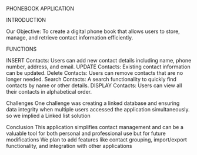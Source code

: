 PHONEBOOK
APPLICATION

INTRODUCTION

Our Objective: To create
a digital phone book that
allows users to store,
manage, and retrieve
contact information
efficiently.

FUNCTIONS

INSERT Contacts: Users can
add new contact details
including name, phone
number, address, and email.
UPDATE Contacts: Existing
contact information can be
updated.
Delete Contacts: Users can
remove contacts that are no
longer needed.
Search Contacts: A search
functionality to quickly find
contacts by name or other
details.
DISPLAY Contacts: Users can
view all their contacts in
alphabetical order.

Challenges
One challenge was creating a linked database
and
ensuring data integrity
when multiple users
accessed the application
simultaneously.
so we implied a Linked list solution


Conclusion
This application simplifies
contact management and
can be a valuable tool for
both personal and
professional use
but for future modifications
We plan to add features like
contact grouping,
import/export functionality,
and integration with other
applications
